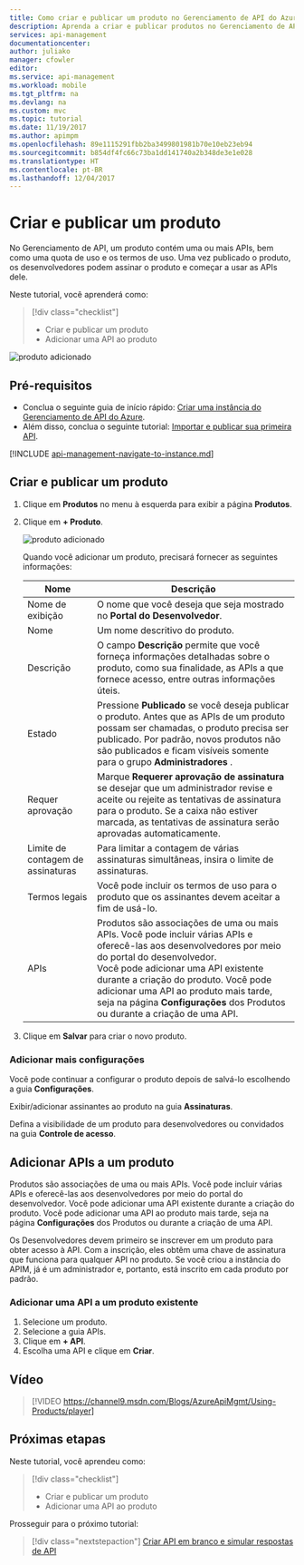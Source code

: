 ```yaml
---
title: Como criar e publicar um produto no Gerenciamento de API do Azure
description: Aprenda a criar e publicar produtos no Gerenciamento de API do Azure.
services: api-management
documentationcenter: 
author: juliako
manager: cfowler
editor: 
ms.service: api-management
ms.workload: mobile
ms.tgt_pltfrm: na
ms.devlang: na
ms.custom: mvc
ms.topic: tutorial
ms.date: 11/19/2017
ms.author: apimpm
ms.openlocfilehash: 89e1115291fbb2ba3499801981b70e10eb23eb94
ms.sourcegitcommit: b854df4fc66c73ba1dd141740a2b348de3e1e028
ms.translationtype: HT
ms.contentlocale: pt-BR
ms.lasthandoff: 12/04/2017
---
```

# <a name="create-and-publish-a-product"></a>Criar e publicar um produto  

No Gerenciamento de API, um produto contém uma ou mais APIs, bem como uma quota de uso e os termos de uso. Uma vez publicado o produto, os desenvolvedores podem assinar o produto e começar a usar as APIs dele.  

Neste tutorial, você aprenderá como:

> [!div class="checklist"]
> * Criar e publicar um produto
> * Adicionar uma API ao produto

![produto adicionado](media/api-management-howto-add-products/added-product.png)

## <a name="prerequisites"></a>Pré-requisitos

+ Conclua o seguinte guia de início rápido: [Criar uma instância do Gerenciamento de API do Azure](get-started-create-service-instance.md).
+ Além disso, conclua o seguinte tutorial: [Importar e publicar sua primeira API](import-and-publish.md).

[!INCLUDE [api-management-navigate-to-instance.md](../../includes/api-management-navigate-to-instance.md)]

## <a name="create-and-publish-a-product"></a>Criar e publicar um produto

1. Clique em **Produtos** no menu à esquerda para exibir a página **Produtos**.
2. Clique em **+ Produto**.

    ![produto adicionado](media/api-management-howto-add-products/add-product.png)

    Quando você adicionar um produto, precisará fornecer as seguintes informações: 

    |Nome|Descrição|
    |---|---|
    |Nome de exibição|O nome que você deseja que seja mostrado no **Portal do Desenvolvedor**.|
    |Nome|Um nome descritivo do produto.|
    |Descrição|O campo **Descrição** permite que você forneça informações detalhadas sobre o produto, como sua finalidade, as APIs a que fornece acesso, entre outras informações úteis.|
    |Estado|Pressione **Publicado** se você deseja publicar o produto. Antes que as APIs de um produto possam ser chamadas, o produto precisa ser publicado. Por padrão, novos produtos não são publicados e ficam visíveis somente para o grupo **Administradores** .|
    |Requer aprovação|Marque **Requerer aprovação de assinatura** se desejar que um administrador revise e aceite ou rejeite as tentativas de assinatura para o produto. Se a caixa não estiver marcada, as tentativas de assinatura serão aprovadas automaticamente. |
    |Limite de contagem de assinaturas|Para limitar a contagem de várias assinaturas simultâneas, insira o limite de assinaturas. |
    |Termos legais|Você pode incluir os termos de uso para o produto que os assinantes devem aceitar a fim de usá-lo.|
    |APIs|Produtos são associações de uma ou mais APIs. Você pode incluir várias APIs e oferecê-las aos desenvolvedores por meio do portal do desenvolvedor. <br/> Você pode adicionar uma API existente durante a criação do produto. Você pode adicionar uma API ao produto mais tarde, seja na página **Configurações** dos Produtos ou durante a criação de uma API.|<br/>Os Desenvolvedores devem primeiro se inscrever em um produto para obter acesso à API. Com a inscrição, eles obtêm uma chave de assinatura que funciona para qualquer API no produto.<br/> Se você criou a instância do APIM, já é um administrador e, portanto, está inscrito em cada produto por padrão.|

3. Clique em **Salvar** para criar o novo produto.

### <a name="add-more-configurations"></a>Adicionar mais configurações

Você pode continuar a configurar o produto depois de salvá-lo escolhendo a guia **Configurações**. 

Exibir/adicionar assinantes ao produto na guia **Assinaturas**.

Defina a visibilidade de um produto para desenvolvedores ou convidados na guia **Controle de acesso**.

## <a name="add-apis"> </a>Adicionar APIs a um produto

Produtos são associações de uma ou mais APIs. Você pode incluir várias APIs e oferecê-las aos desenvolvedores por meio do portal do desenvolvedor. Você pode adicionar uma API existente durante a criação do produto. Você pode adicionar uma API ao produto mais tarde, seja na página **Configurações** dos Produtos ou durante a criação de uma API.

Os Desenvolvedores devem primeiro se inscrever em um produto para obter acesso à API. Com a inscrição, eles obtêm uma chave de assinatura que funciona para qualquer API no produto. Se você criou a instância do APIM, já é um administrador e, portanto, está inscrito em cada produto por padrão.

### <a name="add-an-api-to-an-existing-product"></a>Adicionar uma API a um produto existente

1. Selecione um produto.
2. Selecione a guia APIs.
3. Clique em **+ API**.
4. Escolha uma API e clique em **Criar**.

## <a name="video"></a>Vídeo

> [!VIDEO https://channel9.msdn.com/Blogs/AzureApiMgmt/Using-Products/player]
> 
> 

## <a name="next-steps"></a>Próximas etapas

Neste tutorial, você aprendeu como:

> [!div class="checklist"]
> * Criar e publicar um produto
> * Adicionar uma API ao produto

Prosseguir para o próximo tutorial:

> [!div class="nextstepaction"]
> [Criar API em branco e simular respostas de API](mock-api-responses.md)
